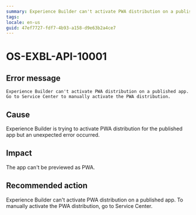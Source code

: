 ```yaml
---
summary: Experience Builder can't activate PWA distribution on a published app. Go to Service Center to manually activate the PWA distribution.
tags:
locale: en-us
guid: 47ef7727-fdf7-4b93-a158-d9e63b2a4ce7
---
```


# OS-EXBL-API-10001

## Error message 

`Experience Builder can't activate PWA distribution on a published app. Go to Service Center to manually activate the PWA distribution.`

## Cause

Experience Builder is trying to activate PWA distribution for the published app but an unexpected error occurred.

## Impact

The app can't be previewed as PWA.

## Recommended action

Experience Builder can't activate PWA distribution on a published app. To manually activate the PWA distribution, go to Service Center.

